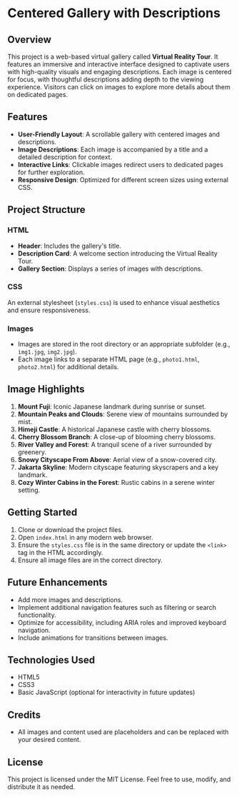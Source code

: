 # Centered Gallery with Descriptions

## Overview
This project is a web-based virtual gallery called **Virtual Reality Tour**. It features an immersive and interactive interface designed to captivate users with high-quality visuals and engaging descriptions. Each image is centered for focus, with thoughtful descriptions adding depth to the viewing experience. Visitors can click on images to explore more details about them on dedicated pages.

## Features
- **User-Friendly Layout**: A scrollable gallery with centered images and descriptions.
- **Image Descriptions**: Each image is accompanied by a title and a detailed description for context.
- **Interactive Links**: Clickable images redirect users to dedicated pages for further exploration.
- **Responsive Design**: Optimized for different screen sizes using external CSS.

## Project Structure
### HTML
- **Header**: Includes the gallery's title.
- **Description Card**: A welcome section introducing the Virtual Reality Tour.
- **Gallery Section**: Displays a series of images with descriptions.

### CSS
An external stylesheet (`styles.css`) is used to enhance visual aesthetics and ensure responsiveness.

### Images
- Images are stored in the root directory or an appropriate subfolder (e.g., `img1.jpg`, `img2.jpg`).
- Each image links to a separate HTML page (e.g., `photo1.html`, `photo2.html`) for additional details.

## Image Highlights
1. **Mount Fuji**: Iconic Japanese landmark during sunrise or sunset.
2. **Mountain Peaks and Clouds**: Serene view of mountains surrounded by mist.
3. **Himeji Castle**: A historical Japanese castle with cherry blossoms.
4. **Cherry Blossom Branch**: A close-up of blooming cherry blossoms.
5. **River Valley and Forest**: A tranquil scene of a river surrounded by greenery.
6. **Snowy Cityscape From Above**: Aerial view of a snow-covered city.
7. **Jakarta Skyline**: Modern cityscape featuring skyscrapers and a key landmark.
8. **Cozy Winter Cabins in the Forest**: Rustic cabins in a serene winter setting.

## Getting Started
1. Clone or download the project files.
2. Open `index.html` in any modern web browser.
3. Ensure the `styles.css` file is in the same directory or update the `<link>` tag in the HTML accordingly.
4. Ensure all image files are in the correct directory.

## Future Enhancements
- Add more images and descriptions.
- Implement additional navigation features such as filtering or search functionality.
- Optimize for accessibility, including ARIA roles and improved keyboard navigation.
- Include animations for transitions between images.

## Technologies Used
- HTML5
- CSS3
- Basic JavaScript (optional for interactivity in future updates)

## Credits
- All images and content used are placeholders and can be replaced with your desired content.

## License
This project is licensed under the MIT License. Feel free to use, modify, and distribute it as needed.
